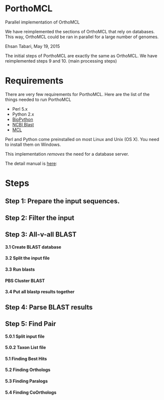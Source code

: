 # PorthoMCL
Parallel implementation of OrthoMCL


We have reimplemented the sections of OrthoMCL that rely on databases. This way, OrthoMCL could be ran in parallel for a large number of genomes.

Ehsan Tabari, May 19, 2015

The initial steps of PorthoMCL are exactly the same as OrthoMCL.
We have reimplemented steps 9 and 10. (main processing steps)

# Requirements

There are very few requirements for PorthoMCL. Here are the list of the things needed to run PorthoMCL

- Perl 5.x
- Python 2.x
- [BioPython](http://biopython.org/wiki/Download)
- [NCBI Blast](http://blast.ncbi.nlm.nih.gov/Blast.cgi?PAGE_TYPE=BlastDocs&DOC_TYPE=Download)
- [MCL](http://www.micans.org/mcl/sec_description1.html)

Perl and Python come preinstalled on most Linux and Unix (OS X). You need to install them on Windows. 

This implementation *removes* the need for a database server.

The detail manual is [here](MANUAL.md):


# Steps 

## Step 1: Prepare the input sequences.

## Step 2: Filter the input 

## Step 3: All-v-all BLAST

#### 3.1 Create BLAST database

#### 3.2 Split the input file 

#### 3.3 Run blasts 

#### PBS Cluster BLAST

#### 3.4 Put all blastp results together

## Step 4: Parse BLAST results

## Step 5: Find Pair

#### 5.0.1 Split input file

#### 5.0.2 Taxon List file

#### 5.1 Finding Best Hits

#### 5.2 Finding Orthologs

#### 5.3 Finding Paralogs

#### 5.4 Finding CoOrthologs